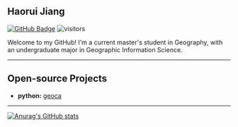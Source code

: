 ## Haorui Jiang

[![GitHub Badge](https://img.shields.io/github/followers/Haorui-Jiang?style=social)](https://github.com/Haorui-Jiang?tab=followers)
![visitors](https://visitor-badge.laobi.icu/badge?page_id=Haorui-Jiang.Haorui-Jiang)


Welcome to my GitHub! I'm a current master's student in Geography, with an undergraduate major in Geographic Information Science.

---

## Open-source Projects

- **python:** [geoca](https://haorui-jiang.github.io/geoca/)

---

[![Anurag's GitHub stats](https://github-readme-stats.vercel.app/api?username=Haorui-Jiang&show_icons=true)](https://github.com/anuraghazra/github-readme-stats)
